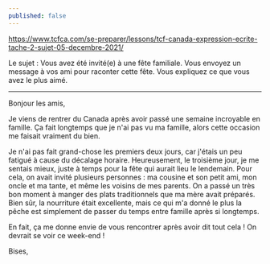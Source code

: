 ```yaml
---
published: false
---
```

https://www.tcfca.com/se-preparer/lessons/tcf-canada-expression-ecrite-tache-2-sujet-05-decembre-2021/

Le sujet : Vous avez été invité(e) à une fête familiale. Vous envoyez un message à vos ami pour raconter cette fête. Vous expliquez ce que vous avez le plus aimé.

---

Bonjour les amis,

Je viens de rentrer du Canada après avoir passé une semaine incroyable en famille. Ça fait longtemps que je n'ai pas vu ma famille, alors cette occasion me faisait vraiment du bien.

Je n'ai pas fait grand-chose les premiers deux jours, car j'étais un peu fatigué à cause du décalage horaire. Heureusement, le troisième jour, je me sentais mieux, juste à temps pour la fête qui aurait lieu le lendemain. Pour cela, on avait invité plusieurs personnes : ma cousine et son petit ami, mon oncle et ma tante, et même les voisins de mes parents. On a passé un très bon moment à manger des plats traditionnels que ma mère avait préparés. Bien sûr, la nourriture était excellente, mais ce qui m'a donné le plus la pêche est simplement de passer du temps entre famille après si longtemps.

En fait, ça me donne envie de vous rencontrer après avoir dit tout cela ! On devrait se voir ce week-end !

Bises,